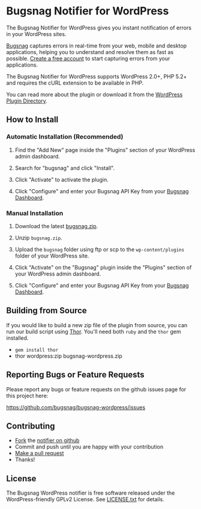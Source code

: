 Bugsnag Notifier for WordPress
==============================

The Bugsnag Notifier for WordPress gives you instant notification of errors 
in your WordPress sites.

[Bugsnag](https://bugsnag.com) captures errors in real-time from your web, 
mobile and desktop applications, helping you to understand and resolve them 
as fast as possible. [Create a free account](https://bugsnag.com) to start 
capturing errors from your applications.

The Bugsnag Notifier for WordPress supports WordPress 2.0+, PHP 5.2+ and
requires the cURL extension to be available in PHP.

You can read more about the plugin or download it from the
[WordPress Plugin Directory](http://wordpress.org/plugins/bugsnag/).


How to Install
--------------

### Automatic Installation (Recommended)

1.  Find the "Add New" page inside the "Plugins" section of your WordPress
    admin dashboard.

2.  Search for "bugsnag" and click "Install".

3.  Click "Activate" to activate the plugin.

4.  Click "Configure" and enter your Bugsnag API Key from your
    [Bugsnag Dashboard](https://bugsnag.com).


### Manual Installation

1.  Download the latest [bugsnag.zip](http://downloads.wordpress.org/plugin/bugsnag.zip).

2.  Unzip `bugsnag.zip`.

3.  Upload the `bugsnag` folder using ftp or scp to the `wp-content/plugins`
    folder of your WordPress site.

4.  Click "Activate" on the "Bugsnag" plugin inside the "Plugins" section of
    your WordPress admin dashboard.

5.  Click "Configure" and enter your Bugsnag API Key from your
    [Bugsnag Dashboard](https://bugsnag.com).


Building from Source
--------------------

If you would like to build a new zip file of the plugin from source, you can
run our build script using [Thor](http://whatisthor.com/). You'll need both
`ruby` and the `thor` gem installed.

-   `gem install thor`
-   thor wordpress:zip bugsnag-wordpress.zip


Reporting Bugs or Feature Requests
----------------------------------

Please report any bugs or feature requests on the github issues page for this
project here:

<https://github.com/bugsnag/bugsnag-wordpress/issues>


Contributing
------------

-   [Fork](https://help.github.com/articles/fork-a-repo) the [notifier on github](https://github.com/bugsnag/bugsnag-wordpress)
-   Commit and push until you are happy with your contribution
-   [Make a pull request](https://help.github.com/articles/using-pull-requests)
-   Thanks!


License
-------

The Bugsnag WordPress notifier is free software released under the WordPress-friendly GPLv2 License. 
See [LICENSE.txt](https://github.com/bugsnag/bugsnag-wordpress/blob/master/LICENSE.txt) for details.